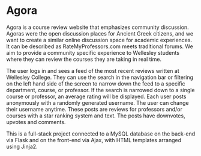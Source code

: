 # Agora
Agora is a course review website that emphasizes community discussion. Agoras were the open discussion places for Ancient Greek citizens, and we want to create a similar online discussion space for academic experiences. It can be described as RateMyProfessors.com meets traditional forums. We aim to provide a community specific experience to Wellesley students where they can review the courses they are taking in real time. 

The user logs in and sees a feed of the most recent reviews written at Wellesley College. They can use the search in the navigation bar or filtering on the left hand side of the screen to narrow down the feed to a specific department, course, or professor. If the search is narrowed down to a single course or professor, an average rating will be displayed. Each user posts anonymously with a randomly generated username. The user can change their username anytime. These posts are reviews for professors and/or courses with a star ranking system and text. The posts have downvotes, upvotes and comments. 

This is a full-stack project connected to a MySQL database on the back-end via Flask and on the front-end via Ajax, with HTML templates arranged using Jinja2. 
